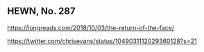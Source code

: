## HEWN, No. 287

https://longreads.com/2018/10/03/the-return-of-the-face/

https://twitter.com/chrisevans/status/1049031112029360128?s=21
